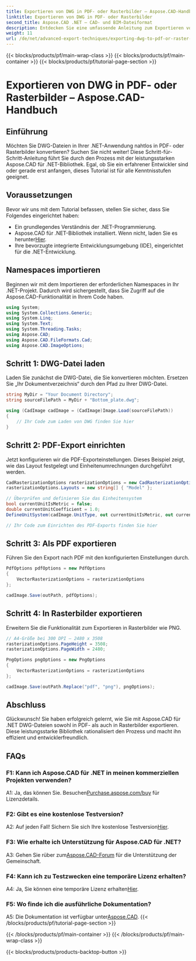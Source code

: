 ```yaml
---
title: Exportieren von DWG in PDF- oder Rasterbilder – Aspose.CAD-Handbuch
linktitle: Exportieren von DWG in PDF- oder Rasterbilder
second_title: Aspose.CAD .NET – CAD- und BIM-Dateiformat
description: Entdecken Sie eine umfassende Anleitung zum Exportieren von DWG in PDF oder Rasterbilder mit Aspose.CAD für .NET. Lernen Sie die Schritte und Voraussetzungen kennen und nutzen Sie diese leistungsstarke Bibliothek praktisch.
weight: 11
url: /de/net/advanced-export-techniques/exporting-dwg-to-pdf-or-raster-images/
---
```


{{< blocks/products/pf/main-wrap-class >}}
{{< blocks/products/pf/main-container >}}
{{< blocks/products/pf/tutorial-page-section >}}

# Exportieren von DWG in PDF- oder Rasterbilder – Aspose.CAD-Handbuch

## Einführung

Möchten Sie DWG-Dateien in Ihrer .NET-Anwendung nahtlos in PDF- oder Rasterbilder konvertieren? Suchen Sie nicht weiter! Diese Schritt-für-Schritt-Anleitung führt Sie durch den Prozess mit der leistungsstarken Aspose.CAD für .NET-Bibliothek. Egal, ob Sie ein erfahrener Entwickler sind oder gerade erst anfangen, dieses Tutorial ist für alle Kenntnisstufen geeignet.

## Voraussetzungen

Bevor wir uns mit dem Tutorial befassen, stellen Sie sicher, dass Sie Folgendes eingerichtet haben:

- Ein grundlegendes Verständnis der .NET-Programmierung.
-  Aspose.CAD für .NET-Bibliothek installiert. Wenn nicht, laden Sie es herunter[Hier](https://releases.aspose.com/cad/net/).
- Ihre bevorzugte integrierte Entwicklungsumgebung (IDE), eingerichtet für die .NET-Entwicklung.

## Namespaces importieren

Beginnen wir mit dem Importieren der erforderlichen Namespaces in Ihr .NET-Projekt. Dadurch wird sichergestellt, dass Sie Zugriff auf die Aspose.CAD-Funktionalität in Ihrem Code haben.

```csharp
using System;
using System.Collections.Generic;
using System.Linq;
using System.Text;
using System.Threading.Tasks;
using Aspose.CAD;
using Aspose.CAD.FileFormats.Cad;
using Aspose.CAD.ImageOptions;
```

## Schritt 1: DWG-Datei laden

Laden Sie zunächst die DWG-Datei, die Sie konvertieren möchten. Ersetzen Sie „Ihr Dokumentverzeichnis“ durch den Pfad zu Ihrer DWG-Datei.

```csharp
string MyDir = "Your Document Directory";
string sourceFilePath = MyDir + "Bottom_plate.dwg";

using (CadImage cadImage = (CadImage)Image.Load(sourceFilePath))
{
    // Ihr Code zum Laden von DWG finden Sie hier
}
```

## Schritt 2: PDF-Export einrichten

Jetzt konfigurieren wir die PDF-Exporteinstellungen. Dieses Beispiel zeigt, wie das Layout festgelegt und Einheitenumrechnungen durchgeführt werden.

```csharp
CadRasterizationOptions rasterizationOptions = new CadRasterizationOptions();
rasterizationOptions.Layouts = new string[] { "Model" };

// Überprüfen und definieren Sie das Einheitensystem
bool currentUnitIsMetric = false;
double currentUnitCoefficient = 1.0;
DefineUnitSystem(cadImage.UnitType, out currentUnitIsMetric, out currentUnitCoefficient);

// Ihr Code zum Einrichten des PDF-Exports finden Sie hier
```

## Schritt 3: Als PDF exportieren

Führen Sie den Export nach PDF mit den konfigurierten Einstellungen durch.

```csharp
PdfOptions pdfOptions = new PdfOptions
{
    VectorRasterizationOptions = rasterizationOptions
};

cadImage.Save(outPath, pdfOptions);
```

## Schritt 4: In Rasterbilder exportieren

Erweitern Sie die Funktionalität zum Exportieren in Rasterbilder wie PNG.

```csharp
// A4-Größe bei 300 DPI – 2480 x 3508
rasterizationOptions.PageHeight = 3508;
rasterizationOptions.PageWidth = 2480;

PngOptions pngOptions = new PngOptions
{
    VectorRasterizationOptions = rasterizationOptions
};

cadImage.Save(outPath.Replace("pdf", "png"), pngOptions);
```

## Abschluss

Glückwunsch! Sie haben erfolgreich gelernt, wie Sie mit Aspose.CAD für .NET DWG-Dateien sowohl in PDF- als auch in Rasterbilder exportieren. Diese leistungsstarke Bibliothek rationalisiert den Prozess und macht ihn effizient und entwicklerfreundlich.

## FAQs

### F1: Kann ich Aspose.CAD für .NET in meinen kommerziellen Projekten verwenden?

 A1: Ja, das können Sie. Besuchen[Purchase.aspose.com/buy](https://purchase.aspose.com/buy) für Lizenzdetails.

### F2: Gibt es eine kostenlose Testversion?

 A2: Auf jeden Fall! Sichern Sie sich Ihre kostenlose Testversion[Hier](https://releases.aspose.com/).

### F3: Wie erhalte ich Unterstützung für Aspose.CAD für .NET?

 A3: Gehen Sie rüber zum[Aspose.CAD-Forum](https://forum.aspose.com/c/cad/19) für die Unterstützung der Gemeinschaft.

### F4: Kann ich zu Testzwecken eine temporäre Lizenz erhalten?

 A4: Ja, Sie können eine temporäre Lizenz erhalten[Hier](https://purchase.aspose.com/temporary-license/).

### F5: Wo finde ich die ausführliche Dokumentation?

 A5: Die Dokumentation ist verfügbar unter[Aspose.CAD](https://reference.aspose.com/cad/net/).
{{< /blocks/products/pf/tutorial-page-section >}}

{{< /blocks/products/pf/main-container >}}
{{< /blocks/products/pf/main-wrap-class >}}

{{< blocks/products/products-backtop-button >}}
